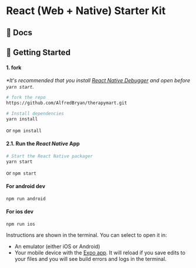 # React (Web + Native) Starter Kit

## 📖 Docs


## 🚀 Getting Started

#### 1. fork

_*It's recommended that you install [React Native Debugger](https://github.com/jhen0409/react-native-debugger/releases) and open before `yarn start`._

```bash
# fork the repo
https://github.com/AlfredBryan/therapymart.git

# Install dependencies
yarn install
```
or
`npm install`

#### 2.1. Run the _React Native_ App

```bash
# Start the React Native packager
yarn start
```
or
`npm start`
#### For android dev
`npm run android`

#### For ios dev
`npm run ios`

Instructions are shown in the terminal. You can select to open it in:

- An emulator (either iOS or Android)
- Your mobile device with the [Expo app](https://expo.io/). It will reload if you save edits to your files and you will see build errors and logs in the terminal.

